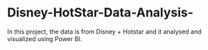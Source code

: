 # Disney-HotStar-Data-Analysis-
In this project, the data is from Disney + Hotstar and it analysed and visualized using Power BI.
